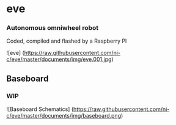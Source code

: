 # eve

### Autonomous omniwheel robot

Coded, compiled and flashed by a Raspberry PI

![eve] (https://raw.githubusercontent.com/ni-c/eve/master/documents/img/eve.001.jpg)

## Baseboard

### WIP

![Baseboard Schematics] (https://raw.githubusercontent.com/ni-c/eve/master/documents/img/baseboard.png)
